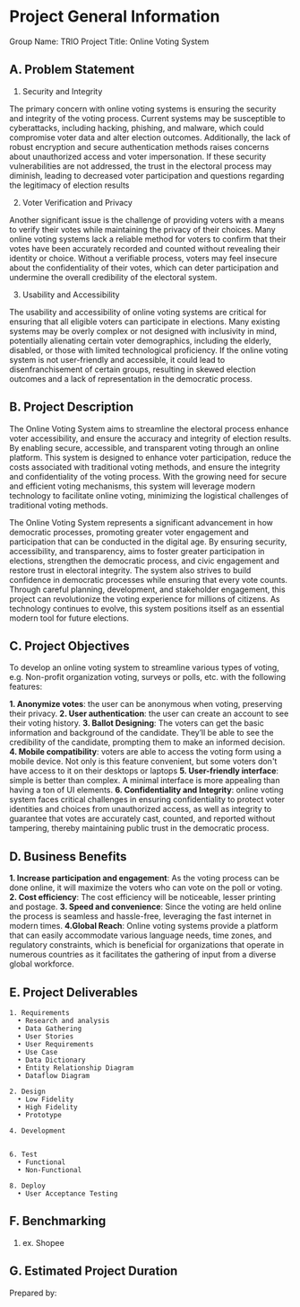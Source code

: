 # Project General Information

Group Name: TRIO
Project Title: Online Voting System

## A. Problem Statement

1. Security and Integrity

The primary concern with online voting systems is ensuring the security and integrity of the voting process. Current systems may be susceptible to cyberattacks, including hacking, phishing, and malware, which could compromise voter data and alter election outcomes. Additionally, the lack of robust encryption and secure authentication methods raises concerns about unauthorized access and voter impersonation. If these security vulnerabilities are not addressed, the trust in the electoral process may diminish, leading to decreased voter participation and questions regarding the legitimacy of election results

2. Voter Verification and Privacy

Another significant issue is the challenge of providing voters with a means to verify their votes while maintaining the privacy of their choices. Many online voting systems lack a reliable method for voters to confirm that their votes have been accurately recorded and counted without revealing their identity or choice. Without a verifiable process, voters may feel insecure about the confidentiality of their votes, which can deter participation and undermine the overall credibility of the electoral system.

3. Usability and Accessibility

The usability and accessibility of online voting systems are critical for ensuring that all eligible voters can participate in elections. Many existing systems may be overly complex or not designed with inclusivity in mind, potentially alienating certain voter demographics, including the elderly, disabled, or those with limited technological proficiency. If the online voting system is not user-friendly and accessible, it could lead to disenfranchisement of certain groups, resulting in skewed election outcomes and a lack of representation in the democratic process.

## B. Project Description

The Online Voting System aims to streamline the electoral process enhance voter accessibility, and ensure the accuracy and integrity of election results. By enabling secure, accessible, and transparent voting through an online platform. This system is designed to enhance voter participation, reduce the costs associated with traditional voting methods, and ensure the integrity and confidentiality of the voting process. With the growing need for secure and efficient voting mechanisms, this system will leverage modern technology to facilitate online voting, minimizing the logistical challenges of traditional voting methods.

The Online Voting System represents a significant advancement in how democratic processes, promoting greater voter engagement and participation that can be conducted in the digital age. By ensuring security, accessibility, and transparency, aims to foster greater participation in elections, strengthen the democratic process, and civic engagement and restore trust in electoral integrity. The system also strives to build confidence in democratic processes while ensuring that every vote counts. Through careful planning, development, and stakeholder engagement, this project can revolutionize the voting experience for millions of citizens. As technology continues to evolve, this system positions itself as an essential modern tool for future elections.

## C. Project Objectives

To develop an online voting system to streamline various types of voting, e.g. Non-profit organization voting, surveys or polls, etc. with the following features:

**1. Anonymize votes**: the user can be anonymous when voting, preserving their privacy.
**2. User authentication**: the user can create an account to see their voting history.
**3. Ballot Designing**: The voters can get the basic information and background of the candidate. They’ll be able to see the
credibility of the candidate, prompting them to make an informed decision.
**4. Mobile compatibility**: voters are able to access the voting form using a mobile device. Not only is this feature convenient, but some voters don't have access to it on their desktops or laptops
**5. User-friendly interface**: simple is better than complex. A minimal interface is more appealing than having a ton of UI elements.
**6. Confidentiality and Integrity**: online voting system faces critical challenges in ensuring confidentiality to protect voter identities and choices from unauthorized access, as well as integrity to guarantee that votes are accurately cast, counted, and reported without tampering, thereby maintaining public trust in the democratic process.

## D. Business Benefits

**1. Increase participation and engagement**: As the voting process can be done online, it will maximize the voters who can vote on the poll or voting.
**2. Cost efficiency**: The cost efficiency will be noticeable, lesser printing and postage.
**3. Speed and convenience**: Since the voting are held online the process is seamless and hassle-free, leveraging the fast internet in modern times.
**4.Global Reach**: Online voting systems provide a platform that can easily accommodate various language needs, time zones, and regulatory constraints, which is beneficial for organizations that operate in numerous countries as it facilitates the gathering of input from a diverse global workforce.

## E. Project Deliverables

    1. Requirements
      • Research and analysis
      • Data Gathering
      • User Stories
      • User Requirements
      • Use Case
      • Data Dictionary
      • Entity Relationship Diagram
      • Dataflow Diagram

    2. Design
      • Low Fidelity
      • High Fidelity
      • Prototype

    4. Development


    6. Test
      • Functional
      • Non-Functional

    8. Deploy
      • User Acceptance Testing

## F. Benchmarking

1. ex. Shopee

## G. Estimated Project Duration

Prepared by:
